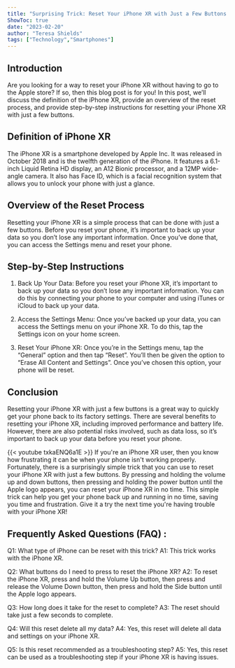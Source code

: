 ```yaml
---
title: "Surprising Trick: Reset Your iPhone XR with Just a Few Buttons!"
ShowToc: true 
date: "2023-02-20"
author: "Teresa Shields" 
tags: ["Technology","Smartphones"]
---
```

## Introduction 
Are you looking for a way to reset your iPhone XR without having to go to the Apple store? If so, then this blog post is for you! In this post, we’ll discuss the definition of the iPhone XR, provide an overview of the reset process, and provide step-by-step instructions for resetting your iPhone XR with just a few buttons. 

## Definition of iPhone XR 
The iPhone XR is a smartphone developed by Apple Inc. It was released in October 2018 and is the twelfth generation of the iPhone. It features a 6.1-inch Liquid Retina HD display, an A12 Bionic processor, and a 12MP wide-angle camera. It also has Face ID, which is a facial recognition system that allows you to unlock your phone with just a glance.

## Overview of the Reset Process 
Resetting your iPhone XR is a simple process that can be done with just a few buttons. Before you reset your phone, it’s important to back up your data so you don’t lose any important information. Once you’ve done that, you can access the Settings menu and reset your phone. 

## Step-by-Step Instructions 
1. Back Up Your Data: Before you reset your iPhone XR, it’s important to back up your data so you don’t lose any important information. You can do this by connecting your phone to your computer and using iTunes or iCloud to back up your data. 

2. Access the Settings Menu: Once you’ve backed up your data, you can access the Settings menu on your iPhone XR. To do this, tap the Settings icon on your home screen. 

3. Reset Your iPhone XR: Once you’re in the Settings menu, tap the “General” option and then tap “Reset”. You’ll then be given the option to “Erase All Content and Settings”. Once you’ve chosen this option, your phone will be reset. 

## Conclusion 
Resetting your iPhone XR with just a few buttons is a great way to quickly get your phone back to its factory settings. There are several benefits to resetting your iPhone XR, including improved performance and battery life. However, there are also potential risks involved, such as data loss, so it’s important to back up your data before you reset your phone.

{{< youtube txkaENQ6a1E >}} 
If you're an iPhone XR user, then you know how frustrating it can be when your phone isn't working properly. Fortunately, there is a surprisingly simple trick that you can use to reset your iPhone XR with just a few buttons. By pressing and holding the volume up and down buttons, then pressing and holding the power button until the Apple logo appears, you can reset your iPhone XR in no time. This simple trick can help you get your phone back up and running in no time, saving you time and frustration. Give it a try the next time you're having trouble with your iPhone XR!

## Frequently Asked Questions (FAQ) :
Q1: What type of iPhone can be reset with this trick?
A1: This trick works with the iPhone XR.

Q2: What buttons do I need to press to reset the iPhone XR?
A2: To reset the iPhone XR, press and hold the Volume Up button, then press and release the Volume Down button, then press and hold the Side button until the Apple logo appears.

Q3: How long does it take for the reset to complete?
A3: The reset should take just a few seconds to complete.

Q4: Will this reset delete all my data?
A4: Yes, this reset will delete all data and settings on your iPhone XR.

Q5: Is this reset recommended as a troubleshooting step?
A5: Yes, this reset can be used as a troubleshooting step if your iPhone XR is having issues.



